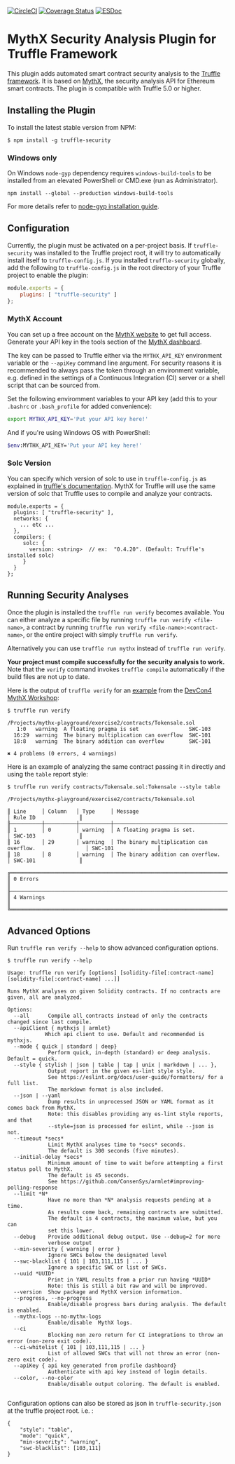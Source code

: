 [![CircleCI](https://circleci.com/gh/ConsenSys/truffle-security.svg?style=svg)](https://circleci.com/gh/ConsenSys/truffle-security)
[![Coverage Status](https://coveralls.io/repos/github/ConsenSys/truffle-security/badge.svg?branch=master)](https://coveralls.io/github/ConsenSys/truffle-security?branch=master)
[![ESDoc](https://doc.esdoc.org/github.com/ConsenSys/truffle-security/badge.svg)](https://doc.esdoc.org/github.com/ConsenSys/truffle-security)

# MythX Security Analysis Plugin for Truffle Framework

This plugin adds automated smart contract security analysis to the [Truffle framework](https://truffleframework.com/docs/truffle/overview). It is based on [MythX](https://mythx.io), the security analysis API for Ethereum smart contracts. The plugin is compatible with Truffle 5.0 or higher.

## Installing the Plugin

To install the latest stable version from NPM:

```console
$ npm install -g truffle-security
```

### Windows only
On Windows `node-gyp` dependency requires `windows-build-tools` to be installed from an elevated PowerShell or CMD.exe (run as Administrator).
```console
npm install --global --production windows-build-tools
```
For more details refer to [node-gyp installation guide](https://github.com/nodejs/node-gyp#option-1).

## Configuration

Currently, the plugin must be activated on a per-project basis. If `truffle-security` was installed to the Truffle project root, it will try to automatically install itself to `truffle-config.js`. If you installed `truffle-security` globally, add the following to `truffle-config.js` in the root directory of your Truffle project to enable the plugin:

```javascript
module.exports = {
    plugins: [ "truffle-security" ]
};
```

### MythX Account

You can set up a free account on the [MythX website](https://mythx.io) to get full access. Generate your API key in the tools section of the [MythX dashboard](https://dashboard.mythx.io/#/). 

The key can be passed to Truffle either via the `MYTHX_API_KEY` environment variable or the `--apiKey` command line argument. For security reasons it is recommended to always pass the token through an environment variable, e.g. defined in the settings of a Continuous Integration (CI) server or a shell script that can be sourced from.

Set the following enviromment variables to your API key (add this to your `.bashrc` or `.bash_profile` for added convenience):

```bash
export MYTHX_API_KEY='Put your API key here!'
```

And if you're using Windows OS with PowerShell:

```bash
$env:MYTHX_API_KEY='Put your API key here!'
```

### Solc Version

You can specify which version of solc to use in `truffle-config.js` as explained in [truffle's documentation](https://truffleframework.com/docs/truffle/reference/configuration#solc). MythX for Truffle will use the same version of solc that Truffle uses to compile and analyze your contracts.

```
module.exports = {
  plugins: [ "truffle-security" ],
  networks: {
    ... etc ...
  },
  compilers: {
     solc: {
       version: <string>  // ex:  "0.4.20". (Default: Truffle's installed solc)
     }
  }
};
```

## Running Security Analyses

Once the plugin is installed the `truffle run verify` becomes available. You can either analyze a specific file by running `truffle run verify <file-name>`, a contract by running `truffle run verify <file-name>:<contract-name>`, or the entire project with simply `truffle run verify`.

Alternatively you can use `truffle run mythx` instead of `truffle run verify`.

**Your project must compile successfully for the security analysis to work.** Note that the `verify` command invokes `truffle compile` automatically if the build files are not up to date.

Here is the output of `truffle verify` for an [example](https://github.com/ConsenSys/mythx-playground/tree/master/exercise2) from the [DevCon4 MythX Workshop](https://github.com/ConsenSys/mythx-workshop):

```console
$ truffle run verify

/Projects/mythx-playground/exercise2/contracts/Tokensale.sol
   1:0   warning  A floating pragma is set                SWC-103
  16:29  warning  The binary multiplication can overflow  SWC-101
  18:8   warning  The binary addition can overflow        SWC-101

✖ 4 problems (0 errors, 4 warnings)
```

Here is an example of analyzing the same contract passing it in directly and using the `table` report style:

```
$ truffle run verify contracts/Tokensale.sol:Tokensale --style table

/Projects/mythx-playground/exercise2/contracts/Tokensale.sol

║ Line     │ Column   │ Type     │ Message                                                │ Rule ID              ║
╟──────────┼──────────┼──────────┼────────────────────────────────────────────────────────┼──────────────────────╢
║ 1        │ 0        │ warning  │ A floating pragma is set.                              │ SWC-103              ║
║ 16       │ 29       │ warning  │ The binary multiplication can overflow.                │ SWC-101              ║
║ 18       │ 8        │ warning  │ The binary addition can overflow.                      │ SWC-101              ║

╔════════════════════════════════════════════════════════════════════════════════════════════════════════════════╗
║ 0 Errors                                                                                                       ║
╟────────────────────────────────────────────────────────────────────────────────────────────────────────────────╢
║ 4 Warnings                                                                                                     ║
╚════════════════════════════════════════════════════════════════════════════════════════════════════════════════╝

```

## Advanced Options

Run `truffle run verify --help` to show advanced configuration options.

```console
$ truffle run verify --help

Usage: truffle run verify [options] [solidity-file[:contract-name] [solidity-file[:contract-name] ...]]

Runs MythX analyses on given Solidity contracts. If no contracts are
given, all are analyzed.

Options:
  --all      Compile all contracts instead of only the contracts changed since last compile.
  --apiClient { mythxjs | armlet}
            Which api client to use. Default and recommended is mythxjs.
  --mode { quick | standard | deep}
             Perform quick, in-depth (standard) or deep analysis. Default = quick.
  --style { stylish | json | table | tap | unix | markdown | ... },
             Output report in the given es-lint style style.
             See https://eslint.org/docs/user-guide/formatters/ for a full list.
             The markdown format is also included.
  --json | --yaml
             Dump results in unprocessed JSON or YAML format as it comes back from MythX.
             Note: this disables providing any es-lint style reports, and that
             --style=json is processed for eslint, while --json is not.
  --timeout *secs*
             Limit MythX analyses time to *secs* seconds.
             The default is 300 seconds (five minutes).
  --initial-delay *secs*
             Minimum amount of time to wait before attempting a first status poll to MythX.
             The default is 45 seconds.
             See https://github.com/ConsenSys/armlet#improving-polling-response
  --limit *N*
             Have no more than *N* analysis requests pending at a time.
             As results come back, remaining contracts are submitted.
             The default is 4 contracts, the maximum value, but you can
             set this lower.
  --debug    Provide additional debug output. Use --debug=2 for more
             verbose output
  --min-severity { warning | error }
             Ignore SWCs below the designated level
  --swc-blacklist { 101 | 103,111,115 | ... }
             Ignore a specific SWC or list of SWCs.
  --uuid *UUID*
             Print in YAML results from a prior run having *UUID*
             Note: this is still a bit raw and will be improved.
  --version  Show package and MythX version information.
  --progress, --no-progress
             Enable/disable progress bars during analysis. The default is enabled.
  --mythx-logs --no-mythx-logs
             Enable/disable  MythX logs.
  --ci
             Blocking non zero return for CI integrations to throw an error (non-zero exit code).
  --ci-whitelist { 101 | 103,111,115 | ... }
             List of allowed SWCs that will not throw an error (non-zero exit code).
  --apiKey { api key generated from profile dashboard}
             Authenticate with api key instead of login details.
  --color, --no-color
             Enable/disable output coloring. The default is enabled.


```
Configuration options can also be stored as json in `truffle-security.json` at the truffle project root. i.e. : 
```
{
    "style": "table",
    "mode": "quick",
    "min-severity": "warning",
    "swc-blacklist": [103,111]
}
```
